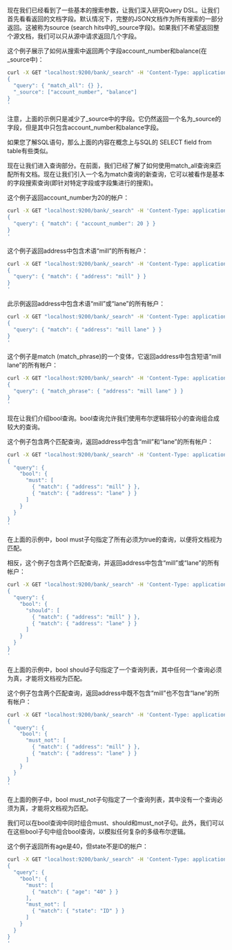 现在我们已经看到了一些基本的搜索参数，让我们深入研究Query DSL。让我们首先看看返回的文档字段。默认情况下，完整的JSON文档作为所有搜索的一部分返回。这被称为source (search hits中的_source字段)。如果我们不希望返回整个源文档，我们可以只从源中请求返回几个字段。

这个例子展示了如何从搜索中返回两个字段account_number和balance(在_source中)：
```bash
curl -X GET "localhost:9200/bank/_search" -H 'Content-Type: application/json' -d'
{
  "query": { "match_all": {} },
  "_source": ["account_number", "balance"]
}
'
```

注意，上面的示例只是减少了_source中的字段。它仍然返回一个名为_source的字段，但是其中只包含account_number和balance字段。

如果您了解SQL语句，那么上面的内容在概念上与SQL的 SELECT field from table有些类似。

现在让我们进入查询部分。在前面，我们已经了解了如何使用match_all查询来匹配所有文档。现在让我们引入一个名为match查询的新查询，它可以被看作是基本的字段搜索查询(即针对特定字段或字段集进行的搜索)。

这个例子返回account_number为20的帐户：
```bash
curl -X GET "localhost:9200/bank/_search" -H 'Content-Type: application/json' -d'
{
  "query": { "match": { "account_number": 20 } }
}
'
```

这个例子返回address中包含术语“mill”的所有帐户：
```bash
curl -X GET "localhost:9200/bank/_search" -H 'Content-Type: application/json' -d'
{
  "query": { "match": { "address": "mill" } }
}
'
```

此示例返回address中包含术语“mill”或“lane”的所有帐户：
```bash
curl -X GET "localhost:9200/bank/_search" -H 'Content-Type: application/json' -d'
{
  "query": { "match": { "address": "mill lane" } }
}
'
```

这个例子是match (match_phrase)的一个变体，它返回address中包含短语“mill lane”的所有帐户：
```bash
curl -X GET "localhost:9200/bank/_search" -H 'Content-Type: application/json' -d'
{
  "query": { "match_phrase": { "address": "mill lane" } }
}
'
```

现在让我们介绍bool查询。bool查询允许我们使用布尔逻辑将较小的查询组合成较大的查询。

这个例子包含两个匹配查询，返回address中包含“mill”和“lane”的所有帐户：
```bash
curl -X GET "localhost:9200/bank/_search" -H 'Content-Type: application/json' -d'
{
  "query": {
    "bool": {
      "must": [
        { "match": { "address": "mill" } },
        { "match": { "address": "lane" } }
      ]
    }
  }
}
'
```

在上面的示例中，bool must子句指定了所有必须为true的查询，以便将文档视为匹配。

相反，这个例子包含两个匹配查询，并返回address中包含“mill”或“lane”的所有帐户：
```bash
curl -X GET "localhost:9200/bank/_search" -H 'Content-Type: application/json' -d'
{
  "query": {
    "bool": {
      "should": [
        { "match": { "address": "mill" } },
        { "match": { "address": "lane" } }
      ]
    }
  }
}
'
```

在上面的示例中，bool should子句指定了一个查询列表，其中任何一个查询必须为真，才能将文档视为匹配。

这个例子包含两个匹配查询，返回address中既不包含“mill”也不包含“lane”的所有帐户：
```bash
curl -X GET "localhost:9200/bank/_search" -H 'Content-Type: application/json' -d'
{
  "query": {
    "bool": {
      "must_not": [
        { "match": { "address": "mill" } },
        { "match": { "address": "lane" } }
      ]
    }
  }
}
'
```

在上面的例子中，bool must_not子句指定了一个查询列表，其中没有一个查询必须为真，才能将文档视为匹配。

我们可以在bool查询中同时组合must、should和must_not子句。此外，我们可以在这些bool子句中组合bool查询，以模拟任何复杂的多级布尔逻辑。

这个例子返回所有age是40，但state不是ID的帐户：
```bash
curl -X GET "localhost:9200/bank/_search" -H 'Content-Type: application/json' -d'
{
  "query": {
    "bool": {
      "must": [
        { "match": { "age": "40" } }
      ],
      "must_not": [
        { "match": { "state": "ID" } }
      ]
    }
  }
}
'
```